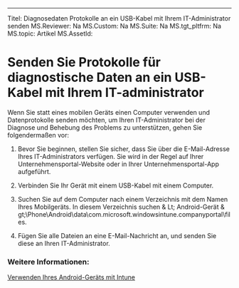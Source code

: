 ---
Titel: Diagnosedaten Protokolle an ein USB-Kabel mit Ihrem IT-Administrator senden
MS.Reviewer: Na
MS.Custom: Na
MS.Suite: Na
MS.tgt_pltfrm: Na
MS.topic: Artikel
MS.AssetId:

# Senden Sie Protokolle für diagnostische Daten an ein USB-Kabel mit Ihrem IT-administrator

Wenn Sie statt eines mobilen Geräts einen Computer verwenden und Datenprotokolle senden möchten, um Ihren IT-Administrator bei der Diagnose und Behebung des Problems zu unterstützen, gehen Sie folgendermaßen vor:

1.  Bevor Sie beginnen, stellen Sie sicher, dass Sie über die E-Mail-Adresse Ihres IT-Administrators verfügen. Sie wird in der Regel auf Ihrer Unternehmensportal-Website oder in Ihrer Unternehmensportal-App aufgeführt.

2.  Verbinden Sie Ihr Gerät mit einem USB-Kabel mit einem Computer.

3.  Suchen Sie auf dem Computer nach einem Verzeichnis mit dem Namen Ihres Mobilgeräts. In diesem Verzeichnis suchen & Lt; Android-Gerät & gt;\Phone\Android\data\com.microsoft.windowsintune.companyportal\files\.

4.  Fügen Sie alle Dateien an eine E-Mail-Nachricht an, und senden Sie diese an Ihren IT-Administrator.

### Weitere Informationen:
[Verwenden Ihres Android-Geräts mit Intune](using-your-android-device-with-intune.md)

<!--HONumber=Mar16_HO3-->


